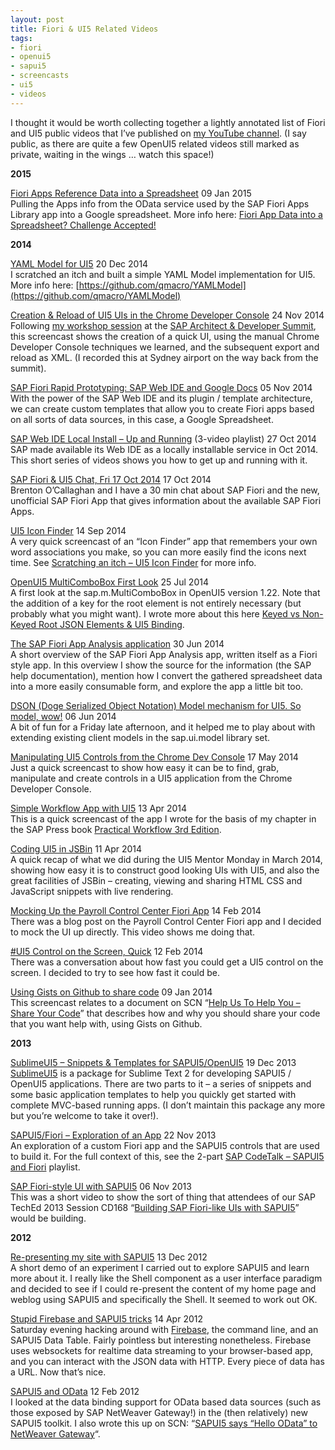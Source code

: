 ```yaml
---
layout: post
title: Fiori & UI5 Related Videos
tags:
- fiori
- openui5
- sapui5
- screencasts
- ui5
- videos
---
```



I thought it would be worth collecting together a lightly annotated list of Fiori and UI5 public videos that I’ve published on [my YouTube channel](https://www.youtube.com/user/qmacro99/). (I say public, as there are quite a few OpenUI5 related videos still marked as private, waiting in the wings … watch this space!)

**2015**

[Fiori Apps Reference Data into a Spreadsheet](https://www.youtube.com/watch?v=B9FGqJFZbzQ) 09 Jan 2015  
 Pulling the Apps info from the OData service used by the SAP Fiori Apps Library app into a Google spreadsheet. More info here: [Fiori App Data into a Spreadsheet? Challenge Accepted!](/2015/01/09/fiori-app-data-into-a-spreadsheet-challenge-accepted/)

**2014**

[YAML Model for UI5](https://www.youtube.com/watch?v=-8SIasBQc5U) 20 Dec 2014  
 I scratched an itch and built a simple YAML Model implementation for UI5. More info here: [https://github.com/qmacro/YAMLModel](https://github.com/qmacro/YAMLModel)

[Creation & Reload of UI5 UIs in the Chrome Developer Console](https://www.youtube.com/watch?v=JPy7TxLpILg) 24 Nov 2014  
 Following [my workshop session](http://lanyrd.com/2014/sap-architect-and-developer-summit/sdfyrf/) at the [SAP Architect & Developer Summit](/2014/11/28/the-inaugural-sap-architect-developer-summit/), this screencast shows the creation of a quick UI, using the manual Chrome Developer Console techniques we learned, and the subsequent export and reload as XML. (I recorded this at Sydney airport on the way back from the summit).

[SAP Fiori Rapid Prototyping: SAP Web IDE and Google Docs](https://www.youtube.com/watch?v=jAp_nGqOT_c) 05 Nov 2014  
 With the power of the SAP Web IDE and its plugin / template architecture, we can create custom templates that allow you to create Fiori apps based on all sorts of data sources, in this case, a Google Spreadsheet.

[SAP Web IDE Local Install – Up and Running](https://www.youtube.com/playlist?list=PLfctWmgNyOIfF6gbmp_PZGNgn6YVJHfyU) (3-video playlist) 27 Oct 2014  
 SAP made available its Web IDE as a locally installable service in Oct 2014. This short series of videos shows you how to get up and running with it.

[SAP Fiori & UI5 Chat, Fri 17 Oct 2014](https://www.youtube.com/watch?v=Hz3ZWWF0BFM) 17 Oct 2014  
 Brenton O’Callaghan and I have a 30 min chat about SAP Fiori and the new, unofficial SAP Fiori App that gives information about the available SAP Fiori Apps.

[UI5 Icon Finder](https://www.youtube.com/watch?v=laNprcrApKc) 14 Sep 2014  
 A very quick screencast of an “Icon Finder” app that remembers your own word associations you make, so you can more easily find the icons next time. See [Scratching an itch – UI5 Icon Finder](/2014/09/14/scratching-an-itch-ui5-icon-finder/) for more info.

[OpenUI5 MultiComboBox First Look](https://www.youtube.com/watch?v=0UIyKoiZ-gE) 25 Jul 2014  
 A first look at the sap.m.MultiComboBox in OpenUI5 version 1.22. Note that the addition of a key for the root element is not entirely necessary (but probably what you might want). I wrote more about this here [Keyed vs Non-Keyed Root JSON Elements & UI5 Binding](/2014/07/26/keyed-vs-non-keyed-root-json-elements-ui5-binding/).

[The SAP Fiori App Analysis application](https://www.youtube.com/watch?v=aVeQ4adHgaY) 30 Jun 2014  
 A short overview of the SAP Fiori App Analysis app, written itself as a Fiori style app. In this overview I show the source for the information (the SAP help documentation), mention how I convert the gathered spreadsheet data into a more easily consumable form, and explore the app a little bit too.

[DSON (Doge Serialized Object Notation) Model mechanism for UI5. So model, wow!](https://www.youtube.com/watch?v=jjRc4AehSoA) 06 Jun 2014  
 A bit of fun for a Friday late afternoon, and it helped me to play about with extending existing client models in the sap.ui.model library set.

[Manipulating UI5 Controls from the Chrome Dev Console](https://www.youtube.com/watch?v=nRtocPEPLYI) 17 May 2014  
 Just a quick screencast to show how easy it can be to find, grab, manipulate and create controls in a UI5 application from the Chrome Developer Console.

[Simple Workflow App with UI5](https://www.youtube.com/watch?v=LuW_HT_c7xM) 13 Apr 2014  
 This is a quick screencast of the app I wrote for the basis of my chapter in the SAP Press book [Practical Workflow 3rd Edition](https://www.sap-press.com/practical-workflow-for-sap_3615/).

[Coding UI5 in JSBin](https://www.youtube.com/watch?v=iZa4pEP3GZw) 11 Apr 2014  
 A quick recap of what we did during the UI5 Mentor Monday in March 2014, showing how easy it is to construct good looking UIs with UI5, and also the great facilities of JSBin – creating, viewing and sharing HTML CSS and JavaScript snippets with live rendering.

[Mocking Up the Payroll Control Center Fiori App](https://www.youtube.com/watch?v=RJ8Kg14vhdE) 14 Feb 2014  
 There was a blog post on the Payroll Control Center Fiori app and I decided to mock the UI up directly. This video shows me doing that.

[#UI5 Control on the Screen, Quick](https://www.youtube.com/watch?v=vDK4w8y7QmY) 12 Feb 2014  
 There was a conversation about how fast you could get a UI5 control on the screen. I decided to try to see how fast it could be.

[Using Gists on Github to share code](https://www.youtube.com/watch?v=Fgp_e3Uv5Xs) 09 Jan 2014  
 This screencast relates to a document on SCN “[Help Us To Help You – Share Your Code](http://scn.sap.com/docs/DOC-50988)” that describes how and why you should share your code that you want help with, using Gists on Github.

**2013**

[SublimeUI5 – Snippets & Templates for SAPUI5/OpenUI5](https://www.youtube.com/watch?v=ts0EogQZvS8) 19 Dec 2013  
[SublimeUI5](https://github.com/qmacro/SublimeUI5) is a package for Sublime Text 2 for developing SAPUI5 / OpenUI5 applications. There are two parts to it – a series of snippets and some basic application templates to help you quickly get started with complete MVC-based running apps. (I don’t maintain this package any more but you’re welcome to take it over!).

[SAPUI5/Fiori – Exploration of an App](https://www.youtube.com/watch?v=tfOO4szA2Bg) 22 Nov 2013  
 An exploration of a custom Fiori app and the SAPUI5 controls that are used to build it. For the full context of this, see the 2-part [SAP CodeTalk – SAPUI5 and Fiori](https://www.youtube.com/playlist?list=PLfctWmgNyOIcae85Ytr6b_J1jgcDb4-JL) playlist.

[SAP Fiori-style UI with SAPUI5](https://www.youtube.com/watch?v=ItETo2R3kqI) 06 Nov 2013  
 This was a short video to show the sort of thing that attendees of our SAP TechEd 2013 Session CD168 “[Building SAP Fiori-like UIs with SAPUI5](http://scn.sap.com/community/developer-center/front-end/blog/2013/10/06/building-sap-fiori-like-uis-with-sapui5)” would be building.

**2012**

[Re-presenting my site with SAPUI5](https://www.youtube.com/watch?v=wZUXz5f1CHI) 13 Dec 2012  
 A short demo of an experiment I carried out to explore SAPUI5 and learn more about it. I really like the Shell component as a user interface paradigm and decided to see if I could re-present the content of my home page and weblog using SAPUI5 and specifically the Shell. It seemed to work out OK.

[Stupid Firebase and SAPUI5 tricks](https://www.youtube.com/watch?v=Obh2LW7CCKY) 14 Apr 2012  
 Saturday evening hacking around with [Firebase](http://www.firebase.com), the command line, and an SAPUI5 Data Table. Fairly pointless but interesting nonetheless. Firebase uses websockets for realtime data streaming to your browser-based app, and you can interact with the JSON data with HTTP. Every piece of data has a URL. Now that’s nice.

[SAPUI5 and OData](https://www.youtube.com/watch?v=yHVuWHNWK3I) 12 Feb 2012  
 I looked at the data binding support for OData based data sources (such as those exposed by SAP NetWeaver Gateway!) in the (then relatively) new SAPUI5 toolkit. I also wrote this up on SCN: “[SAPUI5 says “Hello OData” to NetWeaver Gateway](http://www.sdn.sap.com/irj/scn/weblogs?blog=/pub/wlg/28659)“.



